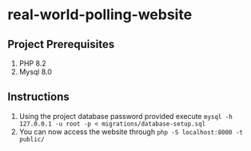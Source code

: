 # real-world-polling-website

## Project Prerequisites
1) PHP 8.2
2) Mysql 8.0

## Instructions
1) Using the project database password provided execute ``mysql -h 127.0.0.1 -u root -p < migrations/database-setup.sql``
2) You can now access the website through ``php -S localhost:8000 -t public/``
